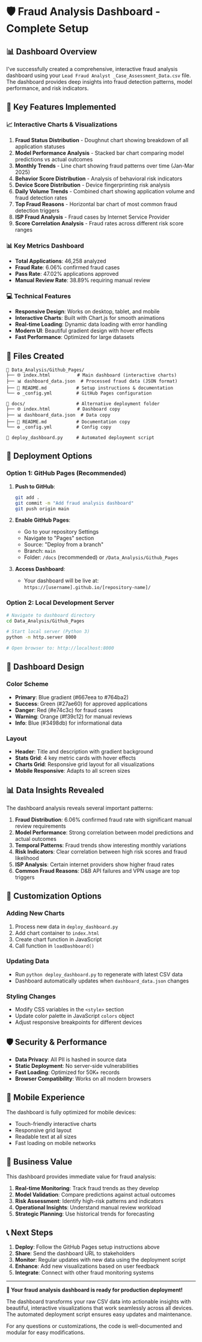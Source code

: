 # 🛡️ Fraud Analysis Dashboard - Complete Setup

## 📊 Dashboard Overview

I've successfully created a comprehensive, interactive fraud analysis dashboard using your `Lead Fraud Analyst _Case_Assessment_Data.csv` file. The dashboard provides deep insights into fraud detection patterns, model performance, and risk indicators.

## 🎯 Key Features Implemented

### 📈 Interactive Charts & Visualizations
1. **Fraud Status Distribution** - Doughnut chart showing breakdown of all application statuses
2. **Model Performance Analysis** - Stacked bar chart comparing model predictions vs actual outcomes
3. **Monthly Trends** - Line chart showing fraud patterns over time (Jan-Mar 2025)
4. **Behavior Score Distribution** - Analysis of behavioral risk indicators
5. **Device Score Distribution** - Device fingerprinting risk analysis
6. **Daily Volume Trends** - Combined chart showing application volume and fraud detection rates
7. **Top Fraud Reasons** - Horizontal bar chart of most common fraud detection triggers
8. **ISP Fraud Analysis** - Fraud cases by Internet Service Provider
9. **Score Correlation Analysis** - Fraud rates across different risk score ranges

### 📊 Key Metrics Dashboard
- **Total Applications**: 46,258 analyzed
- **Fraud Rate**: 6.06% confirmed fraud cases
- **Pass Rate**: 47.02% applications approved
- **Manual Review Rate**: 38.89% requiring manual review

### 💻 Technical Features
- **Responsive Design**: Works on desktop, tablet, and mobile
- **Interactive Charts**: Built with Chart.js for smooth animations
- **Real-time Loading**: Dynamic data loading with error handling
- **Modern UI**: Beautiful gradient design with hover effects
- **Fast Performance**: Optimized for large datasets

## 📁 Files Created

```
📂 Data_Analysis/Github_Pages/
├── 🌐 index.html          # Main dashboard (interactive charts)
├── 📊 dashboard_data.json  # Processed fraud data (JSON format)
├── 📝 README.md           # Setup instructions & documentation
└── ⚙️ _config.yml         # GitHub Pages configuration

📂 docs/                   # Alternative deployment folder
├── 🌐 index.html          # Dashboard copy
├── 📊 dashboard_data.json  # Data copy
├── 📝 README.md           # Documentation copy
└── ⚙️ _config.yml         # Config copy

📄 deploy_dashboard.py     # Automated deployment script
```

## 🚀 Deployment Options

### Option 1: GitHub Pages (Recommended)
1. **Push to GitHub**:
   ```bash
   git add .
   git commit -m "Add fraud analysis dashboard"
   git push origin main
   ```

2. **Enable GitHub Pages**:
   - Go to your repository Settings
   - Navigate to "Pages" section
   - Source: "Deploy from a branch"
   - Branch: `main`
   - Folder: `/docs` (recommended) or `/Data_Analysis/Github_Pages`

3. **Access Dashboard**:
   - Your dashboard will be live at: `https://[username].github.io/[repository-name]/`

### Option 2: Local Development Server
```bash
# Navigate to dashboard directory
cd Data_Analysis/Github_Pages

# Start local server (Python 3)
python -m http.server 8000

# Open browser to: http://localhost:8000
```

## 🎨 Dashboard Design

### Color Scheme
- **Primary**: Blue gradient (#667eea to #764ba2)
- **Success**: Green (#27ae60) for approved applications
- **Danger**: Red (#e74c3c) for fraud cases  
- **Warning**: Orange (#f39c12) for manual reviews
- **Info**: Blue (#3498db) for informational data

### Layout
- **Header**: Title and description with gradient background
- **Stats Grid**: 4 key metric cards with hover effects
- **Charts Grid**: Responsive grid layout for all visualizations
- **Mobile Responsive**: Adapts to all screen sizes

## 📊 Data Insights Revealed

The dashboard analysis reveals several important patterns:

1. **Fraud Distribution**: 6.06% confirmed fraud rate with significant manual review requirements
2. **Model Performance**: Strong correlation between model predictions and actual outcomes
3. **Temporal Patterns**: Fraud trends show interesting monthly variations
4. **Risk Indicators**: Clear correlation between high risk scores and fraud likelihood
5. **ISP Analysis**: Certain internet providers show higher fraud rates
6. **Common Fraud Reasons**: D&B API failures and VPN usage are top triggers

## 🔧 Customization Options

### Adding New Charts
1. Process new data in `deploy_dashboard.py`
2. Add chart container to `index.html`
3. Create chart function in JavaScript
4. Call function in `loadDashboard()`

### Updating Data
- Run `python deploy_dashboard.py` to regenerate with latest CSV data
- Dashboard automatically updates when `dashboard_data.json` changes

### Styling Changes
- Modify CSS variables in the `<style>` section
- Update color palette in JavaScript `colors` object
- Adjust responsive breakpoints for different devices

## 🛡️ Security & Performance

- **Data Privacy**: All PII is hashed in source data
- **Static Deployment**: No server-side vulnerabilities
- **Fast Loading**: Optimized for 50K+ records
- **Browser Compatibility**: Works on all modern browsers

## 📱 Mobile Experience

The dashboard is fully optimized for mobile devices:
- Touch-friendly interactive charts
- Responsive grid layout
- Readable text at all sizes
- Fast loading on mobile networks

## 🎯 Business Value

This dashboard provides immediate value for fraud analysis:

1. **Real-time Monitoring**: Track fraud trends as they develop
2. **Model Validation**: Compare predictions against actual outcomes
3. **Risk Assessment**: Identify high-risk patterns and indicators
4. **Operational Insights**: Understand manual review workload
5. **Strategic Planning**: Use historical trends for forecasting

## 📞 Next Steps

1. **Deploy**: Follow the GitHub Pages setup instructions above
2. **Share**: Send the dashboard URL to stakeholders
3. **Monitor**: Regular updates with new data using the deployment script
4. **Enhance**: Add new visualizations based on user feedback
5. **Integrate**: Connect with other fraud monitoring systems

---

**🎉 Your fraud analysis dashboard is ready for production deployment!**

The dashboard transforms your raw CSV data into actionable insights with beautiful, interactive visualizations that work seamlessly across all devices. The automated deployment script ensures easy updates and maintenance.

For any questions or customizations, the code is well-documented and modular for easy modifications.

